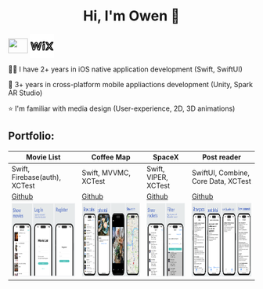 <h1 align="center">Hi, I'm Owen 👋</h1>

<p align="left">
<a href="https://www.linkedin.com/in/owen-wenchung-kao/" target="blank"><img align="center" src="https://raw.githubusercontent.com/rahuldkjain/github-profile-readme-generator/master/src/images/icons/Social/linked-in-alt.svg" height="30" width="40" /></a>
<a href="wenchung.wixsite.com/home" target="blank"><img align="center" src="https://raw.githubusercontent.com/KaoWenChung/KaoWenChung/acc4ff50f4814157c9269465d1a45354d66b9753/Resources/wix.svg" height="50" width="50" /></a>

👨‍💻 I have 2+ years in iOS native application development (Swift, SwiftUI)

🚀 3+ years in cross-platform mobile appliactions development (Unity, Spark AR Studio)

⭐ I'm familiar with media design (User-experience, 2D, 3D animations)


<h2 align="left">Portfolio:</h3>

Movie List | Coffee Map | SpaceX | Post reader
-------------- | -------------- | ----------------- | ---------------------
Swift, Firebase(auth), XCTest | Swift, MVVMC, XCTest | Swift, VIPER, XCTest | SwiftUI, Combine, Core Data, XCTest
[Github](https://github.com/KaoWenChung/MovieList) | [Github](https://github.com/KaoWenChung/CoffeeMap_MVVMC) | [Github](https://github.com/KaoWenChung/SpaceX_VIPER.git) | [Github](https://github.com/KaoWenChung/PostReader_SwiftUI.git)
<img src="https://raw.githubusercontent.com/KaoWenChung/MovieList/main/Resources/ScreenShot.png" alt="postgresql" width="210" height="150"/> | <img src="https://github.com/KaoWenChung/CoffeeMap_MVVMC/blob/main/Resources/ScreenShot.png?raw=true" alt="postgresql" width="285" height="150"/> | <img src="https://github.com/KaoWenChung/SpaceX_VIPER/blob/main/Resources/ScreenShot.png?raw=true" alt="postgresql" width="150" height="150"/> | <img src="https://github.com/KaoWenChung/PostReader_SwiftUI/blob/master/Resources/ScreenShot.png?raw=true" alt="postgresql" width="285" height="150"/>

